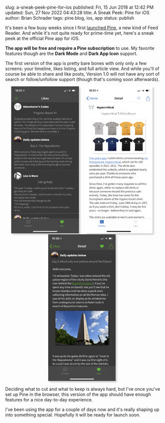 slug: a-sneak-peek-pine-for-ios
published: Fri, 15 Jun 2018 at 12:42 PM
updated: Sun, 27 Nov 2022 04:43:28 
title: A Sneak Peek: Pine for iOS
author: Brian Schrader
tags: pine.blog, ios, app
status: publish

<style>
    div.image-container {
        width: unset;
        text-align:center;
        padding: 0px;
        float:none;
    }
    div img.pine-screenshot {
        max-height: unset;
        max-width: unset;
    }
    img.pine-screenshot {
        box-shadow: 4px 4px 5px #ccc;
        padding: 0;
        margin-right: 15px;
        display: inline;
        height:350pt;
    }
</style>

It's been a few busy weeks since I first [launched Pine][pine], a new kind of Feed Reader. And while it's not quite ready for prime-time yet, here's a sneak peek at the official Pine app for iOS.

**The app will be free and require a Pine subscription** to use. My favorite features though are the **Dark Mode** and **Dark App Icon** support.

The first version of the app is pretty bare bones with only only a few screens: your timeline, likes listing, and full article view. And while you'll of course be able to share and like posts, Version 1.0 will not have any sort of search or follow/unfollow support (though that's coming soon afterwards).

<div class="image-container">
<img
    class="pine-screenshot"
    src="/images/blog/pine/820-likes-dark.PNG"
/>
<img
    class="pine-screenshot"
    src="/images/blog/pine/820-post-light.PNG"
/>
<img
    class="pine-screenshot"
    src="/images/blog/pine/820-post-dark.PNG"
/>
</div>

Deciding what to cut and what to keep is always hard, but I've once you've set up Pine in the browser, this version of the app should have enough features for a nice day-to-day experience.

I've been using the app for a couple of days now and it's really shaping up into something special. Hopefully it will be ready for launch soon.

[pine]: //pine.blog
